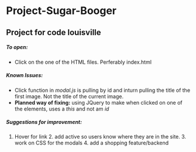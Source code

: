 # Project-Sugar-Booger
## Project for code louisville
##### To  open: 
   - Click on the one of the HTML files. Perferably index.html
   
##### Known Issues:
   - Click function in *modal.js* is pulling by id and inturn pulling the title of the first image. Not the title of the current image.
   - **Planned way of fixing:** using JQuery to make when clicked on one of the elements, uses a *this* and not am *id*

##### Suggestions for improvement:
   1. Hover for link
    2. add active so users know where they are in the site.
    3. work on CSS for the modals
    4. add a shopping feature/backend
